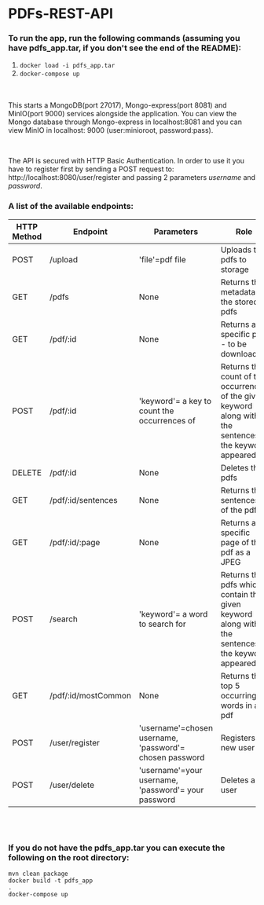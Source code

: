 # PDFs-REST-API

### To run the app, run the following commands (assuming you have pdfs_app.tar, if you don't see the end of the README):
<ol>
  <li><code>docker load -i pdfs_app.tar</code></li>
  <li><code>docker-compose up</code></li>
</ol>

<br><br>
This starts a MongoDB(port 27017), Mongo-express(port 8081) and MinIO(port 9000) services alongside the application. You can view the Mongo database through Mongo-express in localhost:8081 and you can view MinIO in localhost: 9000 (user:minioroot, password:pass).

<br>

The API is secured with HTTP Basic Authentication. In order to use it you have to register first by sending a POST request to: http://localhost:8080/user/register and passing 2 parameters <i>username</i> and <i>password</i>.
<br>

### A list of the available endpoints:

<table>
  <thead>
    <th>HTTP Method</th>
    <th>Endpoint</th>
    <th>Parameters</th>
    <th>Role</th>
  </thead>
  <tbody>
    <tr>
      <td>POST</td>
      <td>/upload</td>
      <td>'file'=pdf file</td>
      <td>Uploads the pdfs to storage</td>
    </tr>
    <tr>
      <td>GET</td>
      <td>/pdfs</td>
      <td>None</td>
      <td>Returns the metadata of the stored pdfs</td>
    </tr>
    <tr>
      <td>GET</td>
      <td>/pdf/:id</td>
      <td>None</td>
      <td>Returns a specific pdf - to be downloaded</td>
    </tr>
    <tr>
      <td>POST</td>
      <td>/pdf/:id</td>
      <td>'keyword'= a key to count the occurrences of</td>
      <td>Returns the count of the occurrences of the given keyword along with the sentences the keyword appeared in</td>
    </tr>
    <tr>
      <td>DELETE</td>
      <td>/pdf/:id</td>
      <td>None</td>
      <td>Deletes the pdfs</td>
    </tr>
    <tr>
      <td>GET</td>
      <td>/pdf/:id/sentences</td>
      <td>None</td>
      <td>Returns the sentences of the pdf</td>
    </tr>
    <tr>
      <td>GET</td>
      <td>/pdf/:id/:page</td>
      <td>None</td>
      <td>Returns a specific page of the pdf as a JPEG</td>
    </tr>
    <tr>
      <td>POST</td>
      <td>/search</td>
      <td>'keyword'= a word to search for</td>
      <td>Returns the pdfs which contain the given keyword along with the sentences the keyword appeared in</td>
    </tr>
    <tr>
      <td>GET</td>
      <td>/pdf/:id/mostCommon</td>
      <td>None</td>
      <td>Returns the top 5 occurring words in a pdf</td>
    </tr>
    <tr>
      <td>POST</td>
      <td>/user/register</td>
      <td>'username'=chosen username, 'password'= chosen password</td>
      <td>Registers a new user</td>
    </tr>
    <tr>
      <td>POST</td>
      <td>/user/delete</td>
      <td>'username'=your username, 'password'= your password</td>
      <td>Deletes a user</td>
    </tr>
  </tbody>
  
</table>


<br><br>
### If you do not have the pdfs_app.tar you can execute the following on the root directory:

<code>mvn clean package</code><br>
<code>docker build -t pdfs_app .</code><br>
<code>docker-compose up</code>

